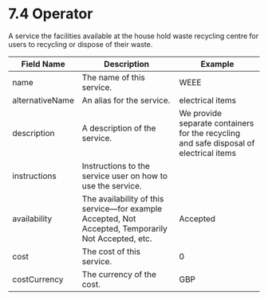 7.4 Operator
=
A service the facilities available at the house hold waste recycling centre for users to recycling or dispose of their waste.

| Field Name      | Description                                                                                         | Example                                                                                |
|-----------------|-----------------------------------------------------------------------------------------------------|----------------------------------------------------------------------------------------|
| name            | The name of this service.                                                                           | WEEE                                                                                   |
| alternativeName | An alias for the service.                                                                           | electrical items                                                                       |
| description     | A description of the service.                                                                       | We provide separate containers for the recycling and safe disposal of electrical items |
| instructions    | Instructions to the service user on how to use the service.                                         |                                                                                        |
| availability    | The availability of this service—for example Accepted, Not Accepted, Temporarily Not Accepted, etc. | Accepted                                                                               |
| cost            | The cost of this service.                                                                           | 0                                                                                      |
| costCurrency    | The currency of the cost.                                                                           | GBP                                                                                    |
